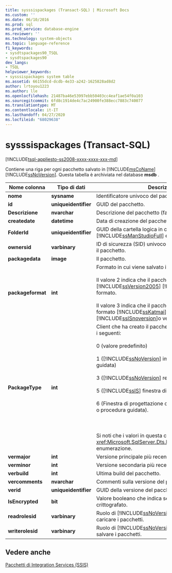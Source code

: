 ```yaml
---
title: sysssispackages (Transact-SQL) | Microsoft Docs
ms.custom: ''
ms.date: 06/10/2016
ms.prod: sql
ms.prod_service: database-engine
ms.reviewer: ''
ms.technology: system-objects
ms.topic: language-reference
f1_keywords:
- sysdtspackages90_TSQL
- sysdtspackages90
dev_langs:
- TSQL
helpviewer_keywords:
- sysssispackages system table
ms.assetid: 66155dcd-dcdb-4e33-a242-1625828ad8d2
author: lrtoyou1223
ms.author: lle
ms.openlocfilehash: 21487ba46e53997ebb50403cc4eaf1ae54f0a103
ms.sourcegitcommit: 6fd8c1914de4c7ac24900fe388ecc7883c740077
ms.translationtype: MT
ms.contentlocale: it-IT
ms.lasthandoff: 04/27/2020
ms.locfileid: "68029638"
---
```

# <a name="sysssispackages-transact-sql"></a>sysssispackages (Transact-SQL)
[!INCLUDE[tsql-appliesto-ss2008-xxxx-xxxx-xxx-md](../../includes/tsql-appliesto-ss2008-xxxx-xxxx-xxx-md.md)]

  Contiene una riga per ogni pacchetto salvato in [!INCLUDE[msCoName](../../includes/msconame-md.md)] [!INCLUDE[ssNoVersion](../../includes/ssnoversion-md.md)]. Questa tabella è archiviata nel database **msdb** .  
  
  
|Nome colonna|Tipo di dati|Descrizione|  
|-----------------|---------------|-----------------|  
|**nome**|**sysname**|Identificatore univoco del pacchetto.|  
|**id**|**uniqueidentifier**|GUID del pacchetto.|  
|**Descrizione**|**nvarchar**|Descrizione del pacchetto (facoltativa).|  
|**createdate**|**datetime**|Data di creazione del pacchetto.|  
|**FolderId**|**uniqueidentifier**|GUID della cartella logica in cui [!INCLUDE[ssManStudioFull](../../includes/ssmanstudiofull-md.md)] elenca il pacchetto.|  
|**ownersid**|**varbinary**|ID di sicurezza (SID) univoco dell'utente che ha creato il pacchetto.|  
|**packagedata**|**image**|Il pacchetto.|  
|**packageformat**|**int**|Formato in cui viene salvato il pacchetto.<br /><br /> Il valore 2 indica che il pacchetto viene salvato nel [!INCLUDE[ssVersion2005](../../includes/ssversion2005-md.md)] [!INCLUDE[ssISnoversion](../../includes/ssisnoversion-md.md)] formato.<br /><br /> Il valore 3 indica che il pacchetto viene salvato nel formato [!INCLUDE[ssKatmai](../../includes/sskatmai-md.md)] [!INCLUDE[ssISnoversion](../../includes/ssisnoversion-md.md)]o versione successiva.|  
|**PackageType**|**int**|Client che ha creato il pacchetto. I valori possibili sono i seguenti:<br /><br /> 0 (valore predefinito)<br /><br /> 1 ([!INCLUDE[ssNoVersion](../../includes/ssnoversion-md.md)] importazione/esportazione guidata)<br /><br /> 3 ([!INCLUDE[ssNoVersion](../../includes/ssnoversion-md.md)] replica)<br /><br /> 5 ([!INCLUDE[ssIS](../../includes/ssis-md.md)] finestra di progettazione)<br /><br /> 6 (Finestra di progettazione dei piani di manutenzione o procedura guidata).<br /><br /> <br /><br /> Si noti che i valori in questa colonna corrispondono all' <xref:Microsoft.SqlServer.Dts.Runtime.DTSPackageType> enumerazione.|  
|**vermajor**|**int**|Versione principale più recente del pacchetto.|  
|**verminor**|**int**|Versione secondaria più recente del pacchetto.|  
|**verbuild**|**int**|Ultima build del pacchetto.|  
|**vercomments**|**nvarchar**|Commenti sulla versione del pacchetto.|  
|**verid**|**uniqueidentifier**|GUID della versione del pacchetto.|  
|**IsEncrypted**|**bit**|Valore booleano che indica se un pacchetto è crittografato.|  
|**readrolesid**|**varbinary**|Ruolo di [!INCLUDE[ssNoVersion](../../includes/ssnoversion-md.md)] che consente di caricare i pacchetti.|  
|**writerolesid**|**varbinary**|Ruolo di [!INCLUDE[ssNoVersion](../../includes/ssnoversion-md.md)] che consente di salvare i pacchetti.|  
  
## <a name="see-also"></a>Vedere anche  
 [Pacchetti di Integration Services &#40;SSIS&#41;](../../integration-services/integration-services-ssis-packages.md)  
  
  
